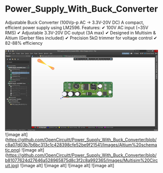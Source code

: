 # Power_Supply_With_Buck_Converter
Adjustable Buck Converter (100Vp-p  AC → 3.3V-20V DC)  A compact, efficient power supply using LM2596. Features: ✔ 100V AC input (~35V RMS) ✔ Adjustable 3.3V-20V DC output (3A max) ✔ Designed in Multisim &amp; Altium (Gerber files included) ✔ Precision 5kΩ trimmer for voltage control ✔ 82-88% efficiency  

![image alt](https://github.com/OpenCircuitt/Power_Supply_With_Buck_Converter/blob/1982d003acd32792730dfc0bce0d403cf1fa06cd/Images/Altim%20PCB%203D%20Image.jpg)
![image alt] (https://github.com/OpenCircuitt/Power_Supply_With_Buck_Converter/blob/c8a07d03b7b6bc313c1c428398cfe52be9f21541/Images/Altium%20schematic.png)
![image alt] (https://github.com/OpenCircuitt/Power_Supply_With_Buck_Converter/blob/b81077624d27646a528965875d8c3f2c8a992365/Images/Multisim%20Circuit.jpg)
![image alt]
![image alt]
![image alt]
![image alt]
